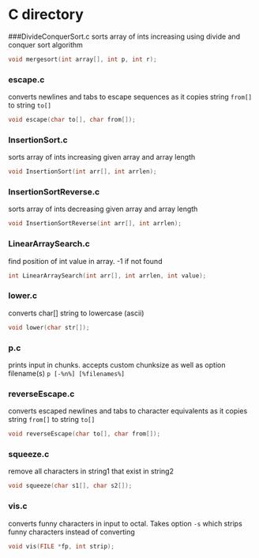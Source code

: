 # C directory

###DivideConquerSort.c
sorts array of ints increasing using divide and conquer sort algorithm
```c
void mergesort(int array[], int p, int r);
```

### escape.c
converts newlines and tabs to escape sequences as it copies string `from[]` to string `to[]`
```c
void escape(char to[], char from[]);
```

### InsertionSort.c
sorts array of ints increasing given array and array length
```c
void InsertionSort(int arr[], int arrlen);
```

### InsertionSortReverse.c
sorts array of ints decreasing given array and array length
```c
void InsertionSortReverse(int arr[], int arrlen);
```

### LinearArraySearch.c
find position of int value in array. -1 if not found
```c
int LinearArraySearch(int arr[], int arrlen, int value);
```

### lower.c
converts char[] string to lowercase (ascii)
```c
void lower(char str[]);
```

### p.c
prints input in chunks. accepts custom chunksize as well as option filename(s)
`p [-%n%] [%filenames%]`

### reverseEscape.c
converts escaped newlines and tabs to character equivalents as it copies string `from[]` to string `to[]`
```c
void reverseEscape(char to[], char from[]);
```

### squeeze.c
remove all characters in string1 that exist in string2
```c
void squeeze(char s1[], char s2[]);
```

### vis.c
converts funny characters in input to octal. Takes option `-s` which strips funny characters instead of converting
```c
void vis(FILE *fp, int strip);
```